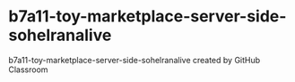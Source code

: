 # b7a11-toy-marketplace-server-side-sohelranalive
b7a11-toy-marketplace-server-side-sohelranalive created by GitHub Classroom
